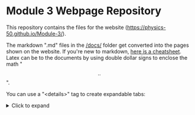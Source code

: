 # Module 3 Webpage Repository

This repository contains the files for the website (https://physics-50.github.io/Module-3/). 

The markdown ".md" files in the [/docs/](https://github.com/Physics-50/Module-3/tree/master/docs) folder get converted into the pages shown on the website. If you're new to markdown, [here is a cheatsheet](https://github.com/adam-p/markdown-here/wiki/Markdown-Here-Cheatsheet). Latex can be to the documents by using double dollar signs to enclose the math "$$ .. $$".

You can use a "\<details>" tag to create expandable tabs: 

<details>
<summary markdown='span'> Click to expand </summary>

Take a look a the raw markdown file for how to format the "\<details>" tag. 

</details>
